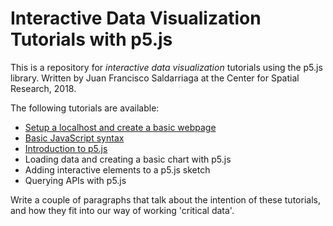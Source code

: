 # Interactive Data Visualization Tutorials with p5.js
This is a repository for *interactive data visualization* tutorials using the p5.js library. Written by Juan Francisco Saldarriaga at the Center for Spatial Research, 2018.

The following tutorials are available:
* [Setup a localhost and create a basic webpage](https://github.com/CenterForSpatialResearch/dataviz_tutorials/blob/master/01_SetupLocalHostBasicWeb.md)
* [Basic JavaScript syntax](https://github.com/CenterForSpatialResearch/dataviz_tutorials/blob/master/02_IntroToJavascript.md)
* [Introduction to p5.js](https://github.com/CenterForSpatialResearch/dataviz_tutorials/blob/master/03_IntroToP5.md)
* Loading data and creating a basic chart with p5.js
* Adding interactive elements to a p5.js sketch
* Querying APIs with p5.js

Write a couple of paragraphs that talk about the intention of these tutorials, and how they fit into our way of working 'critical data'.
